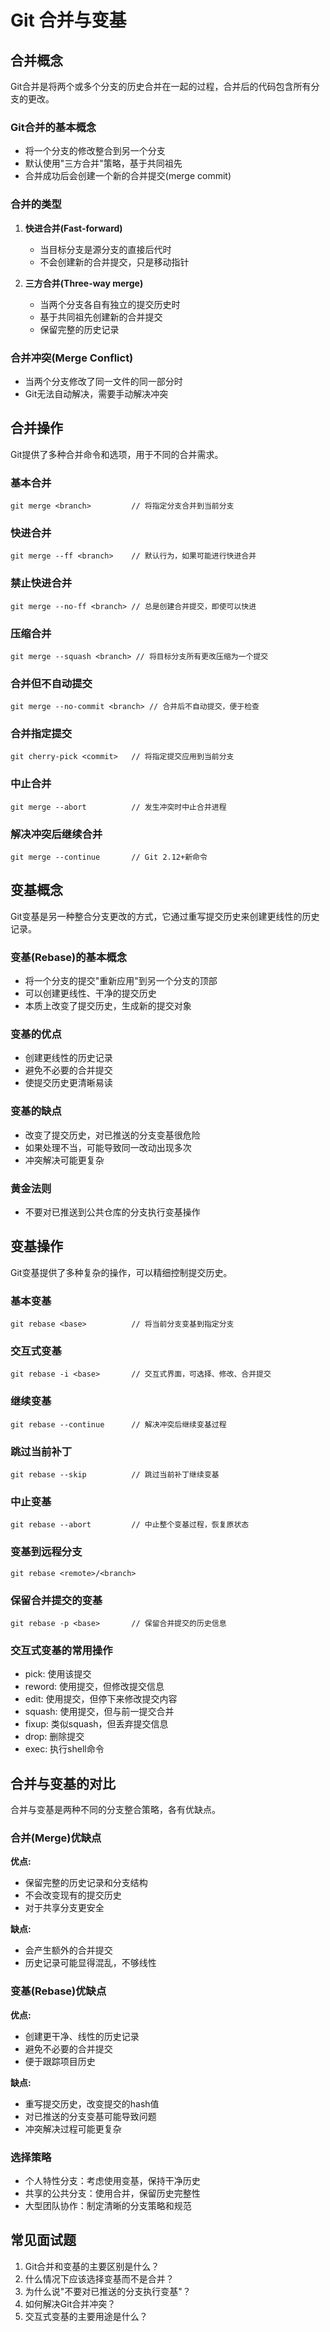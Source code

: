 # Git 合并与变基

## 合并概念

Git合并是将两个或多个分支的历史合并在一起的过程，合并后的代码包含所有分支的更改。

### Git合并的基本概念
- 将一个分支的修改整合到另一个分支
- 默认使用"三方合并"策略，基于共同祖先
- 合并成功后会创建一个新的合并提交(merge commit)

### 合并的类型
1. **快进合并(Fast-forward)**
   - 当目标分支是源分支的直接后代时
   - 不会创建新的合并提交，只是移动指针

2. **三方合并(Three-way merge)**
   - 当两个分支各自有独立的提交历史时
   - 基于共同祖先创建新的合并提交
   - 保留完整的历史记录

### 合并冲突(Merge Conflict)
- 当两个分支修改了同一文件的同一部分时
- Git无法自动解决，需要手动解决冲突

## 合并操作

Git提供了多种合并命令和选项，用于不同的合并需求。

### 基本合并
```
git merge <branch>         // 将指定分支合并到当前分支
```

### 快进合并
```
git merge --ff <branch>    // 默认行为，如果可能进行快进合并
```

### 禁止快进合并
```
git merge --no-ff <branch> // 总是创建合并提交，即使可以快进
```

### 压缩合并
```
git merge --squash <branch> // 将目标分支所有更改压缩为一个提交
```

### 合并但不自动提交
```
git merge --no-commit <branch> // 合并后不自动提交，便于检查
```

### 合并指定提交
```
git cherry-pick <commit>   // 将指定提交应用到当前分支
```

### 中止合并
```
git merge --abort          // 发生冲突时中止合并进程
```

### 解决冲突后继续合并
```
git merge --continue       // Git 2.12+新命令
```

## 变基概念

Git变基是另一种整合分支更改的方式，它通过重写提交历史来创建更线性的历史记录。

### 变基(Rebase)的基本概念
- 将一个分支的提交"重新应用"到另一个分支的顶部
- 可以创建更线性、干净的提交历史
- 本质上改变了提交历史，生成新的提交对象

### 变基的优点
- 创建更线性的历史记录
- 避免不必要的合并提交
- 使提交历史更清晰易读

### 变基的缺点
- 改变了提交历史，对已推送的分支变基很危险
- 如果处理不当，可能导致同一改动出现多次
- 冲突解决可能更复杂

### 黄金法则
- 不要对已推送到公共仓库的分支执行变基操作

## 变基操作

Git变基提供了多种复杂的操作，可以精细控制提交历史。

### 基本变基
```
git rebase <base>          // 将当前分支变基到指定分支
```

### 交互式变基
```
git rebase -i <base>       // 交互式界面，可选择、修改、合并提交
```

### 继续变基
```
git rebase --continue      // 解决冲突后继续变基过程
```

### 跳过当前补丁
```
git rebase --skip          // 跳过当前补丁继续变基
```

### 中止变基
```
git rebase --abort         // 中止整个变基过程，恢复原状态
```

### 变基到远程分支
```
git rebase <remote>/<branch>
```

### 保留合并提交的变基
```
git rebase -p <base>       // 保留合并提交的历史信息
```

### 交互式变基的常用操作
- pick: 使用该提交
- reword: 使用提交，但修改提交信息
- edit: 使用提交，但停下来修改提交内容
- squash: 使用提交，但与前一提交合并
- fixup: 类似squash，但丢弃提交信息
- drop: 删除提交
- exec: 执行shell命令

## 合并与变基的对比

合并与变基是两种不同的分支整合策略，各有优缺点。

### 合并(Merge)优缺点
**优点:**
- 保留完整的历史记录和分支结构
- 不会改变现有的提交历史
- 对于共享分支更安全

**缺点:**
- 会产生额外的合并提交
- 历史记录可能显得混乱，不够线性

### 变基(Rebase)优缺点
**优点:**
- 创建更干净、线性的历史记录
- 避免不必要的合并提交
- 便于跟踪项目历史

**缺点:**
- 重写提交历史，改变提交的hash值
- 对已推送的分支变基可能导致问题
- 冲突解决过程可能更复杂

### 选择策略
- 个人特性分支：考虑使用变基，保持干净历史
- 共享的公共分支：使用合并，保留历史完整性
- 大型团队协作：制定清晰的分支策略和规范

## 常见面试题

1. Git合并和变基的主要区别是什么？
2. 什么情况下应该选择变基而不是合并？
3. 为什么说"不要对已推送的分支执行变基"？
4. 如何解决Git合并冲突？
5. 交互式变基的主要用途是什么？